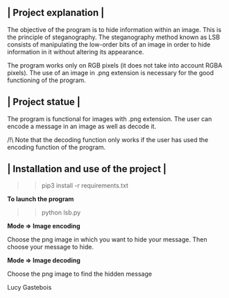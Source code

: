 ## | Project explanation |

The objective of the program is to hide information within an image.
This is the principle of steganography.
The steganography method known as LSB consists of manipulating the low-order bits of an image in order to hide information in it without altering its appearance.


The program works only on RGB pixels (it does not take into account RGBA pixels).
The use of an image in .png extension is necessary for the good functioning of the program.

  
## | Project statue |

The program is functional for images with .png extension.
The user can encode a message in an image as well as decode it.

/!\ Note that the decoding function only works if the user has used the encoding function of the program.


## | Installation and use of the project |


>> pip3 install -r requirements.txt


**To launch the program**

>> python lsb.py


**Mode ⇒ Image encoding**

Choose the png image in which you want to hide your message. Then choose your message to hide.


**Mode ⇒ Image decoding**

Choose the png image to find the hidden message

	

Lucy Gastebois